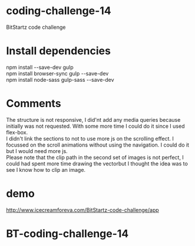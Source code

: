 # coding-challenge-14
BitStartz code challenge

# Install dependencies
npm install --save-dev gulp<br>
npm install browser-sync gulp --save-dev<br>
npm install node-sass gulp-sass --save-dev<br>

# Comments
The structure is not responsive, I did'nt add any media queries because initially was not requested. With some more time I could do it since I used flex-box.<br>
I didn't link the sections to not to use more js on the scrolling effect. I focussed on the scroll animations without using the navigation. I could do it but I would need more js.<br>
Please note that the clip path in the second set of images is not perfect, I could had spent more time drawing the vectorbut I thought the idea was to see I know how to clip an image.

# demo
http://www.icecreamforeva.com/BitStartz-code-challenge/app
# BT-coding-challenge-14
